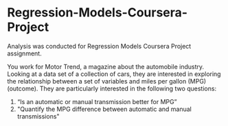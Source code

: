 # Regression-Models-Coursera-Project
Analysis was conducted for Regression Models Coursera Project assignment.

You work for Motor Trend, a magazine about the automobile industry. Looking at a data set of a collection of cars, they are interested in exploring the relationship between a set of variables and miles per gallon (MPG) (outcome). They are particularly interested in the following two questions:

1. “Is an automatic or manual transmission better for MPG”
2. "Quantify the MPG difference between automatic and manual transmissions"
